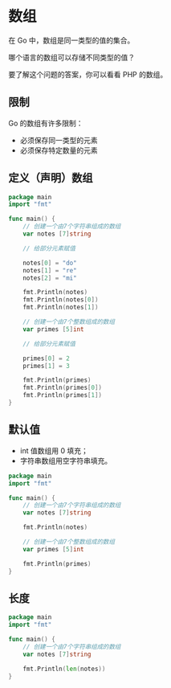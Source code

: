 # 数组

在 Go 中，数组是同一类型的值的集合。

<div class="banner">哪个语言的数组可以存储不同类型的值？</div>

要了解这个问题的答案，你可以看看 PHP 的数组。

## 限制

Go 的数组有许多限制：

- 必须保存同一类型的元素
- 必须保存特定数量的元素

## 定义（声明）数组

<div class="run"></div>

```go
package main
import "fmt"

func main() {
    // 创建一个由7个字符串组成的数组
    var notes [7]string

    // 给部分元素赋值

    notes[0] = "do"
    notes[1] = "re"
    notes[2] = "mi"

    fmt.Println(notes)
    fmt.Println(notes[0])
    fmt.Println(notes[1])

    // 创建一个由7个整数组成的数组
    var primes [5]int

    // 给部分元素赋值

    primes[0] = 2
    primes[1] = 3

    fmt.Println(primes)
    fmt.Println(primes[0])
    fmt.Println(primes[1])
}
```

## 默认值

- int 值数组用 0 填充；
- 字符串数组用空字符串填充。

<div class="run"></div>

```go
package main
import "fmt"

func main() {
    // 创建一个由7个字符串组成的数组
    var notes [7]string

    fmt.Println(notes)

    // 创建一个由7个整数组成的数组
    var primes [5]int

    fmt.Println(primes)
}
```

## 长度

<div class="run"></div>

```go
package main
import "fmt"

func main() {
    // 创建一个由7个字符串组成的数组
    var notes [7]string

    fmt.Println(len(notes))
}
```

